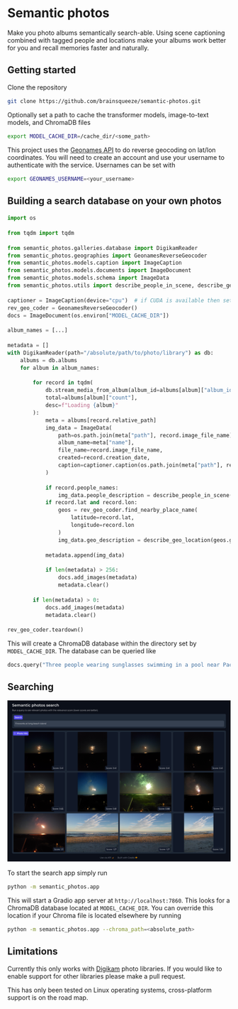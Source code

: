 # Semantic photos

Make you photo albums semantically search-able. Using scene captioning combined with tagged people and locations make your albums work better for you and recall memories faster and naturally.

## Getting started

Clone the repository
```bash
git clone https://github.com/brainsqueeze/semantic-photos.git
```

Optionally set a path to cache the transformer models, image-to-text models, and ChromaDB files
```bash
export MODEL_CACHE_DIR=/cache_dir/<some_path>
```

This project uses the [Geonames API](https://www.geonames.org/export/web-services.html) to do reverse geocoding on lat/lon coordinates. You will need to create an account and use your username to authenticate with the service. Usernames can be set with
```bash
export GEONAMES_USERNAME=<your_username>
```

## Building a search database on your own photos

```python
import os

from tqdm import tqdm

from semantic_photos.galleries.database import DigikamReader
from semantic_photos.geographies import GeonamesReverseGeocoder
from semantic_photos.models.caption import ImageCaption
from semantic_photos.models.documents import ImageDocument
from semantic_photos.models.schema import ImageData
from semantic_photos.utils import describe_people_in_scene, describe_geo_location

captioner = ImageCaption(device="cpu")  # if CUDA is available then set `device="cuda"`
rev_geo_coder = GeonamesReverseGeocoder()
docs = ImageDocument(os.environ["MODEL_CACHE_DIR"])

album_names = [...]

metadata = []
with DigikamReader(path="/absolute/path/to/photo/library") as db:
    albums = db.albums
    for album in album_names:

        for record in tqdm(
            db.stream_media_from_album(album_id=albums[album]["album_id"]),
            total=albums[album]["count"],
            desc=f"Loading {album}"
        ):
            meta = albums[record.relative_path]
            img_data = ImageData(
                path=os.path.join(meta["path"], record.image_file_name),
                album_name=meta["name"],
                file_name=record.image_file_name,
                created=record.creation_date,
                caption=captioner.caption(os.path.join(meta["path"], record.image_file_name))[0]["generated_text"],
            )

            if record.people_names:
                img_data.people_description = describe_people_in_scene(record.people_names.split(','))
            if record.lat and record.lon:
                geos = rev_geo_coder.find_nearby_place_name(
                    latitude=record.lat,
                    longitude=record.lon
                )
                img_data.geo_description = describe_geo_location(geos.get("geonames", []))

            metadata.append(img_data)

            if len(metadata) > 256:
                docs.add_images(metadata)
                metadata.clear()
        
        if len(metadata) > 0:
            docs.add_images(metadata)
            metadata.clear()

rev_geo_coder.teardown()
```
This will create a ChromaDB database within the directory set by `MODEL_CACHE_DIR`. The database can be queried like
```python
docs.query("Three people wearing sunglasses swimming in a pool near Pacific Beach")
```

## Searching

<center><img src="img/semantic_photos_example.png" alt="drawing" width="1000"/></center>

To start the search app simply run
```bash
python -m semantic_photos.app
```
This will start a Gradio app server at `http://localhost:7860`. This looks for a ChromaDB database located at `MODEL_CACHE_DIR`. You can override this location if your Chroma file is located elsewhere by running
```bash
python -m semantic_photos.app --chroma_path=<absolute_path>
```

## Limitations

Currently this only works with [Digikam](https://www.digikam.org/) photo libraries. If you would like to enable support for other libraries please make a pull request.

This has only been tested on Linux operating systems, cross-platform support is on the road map.